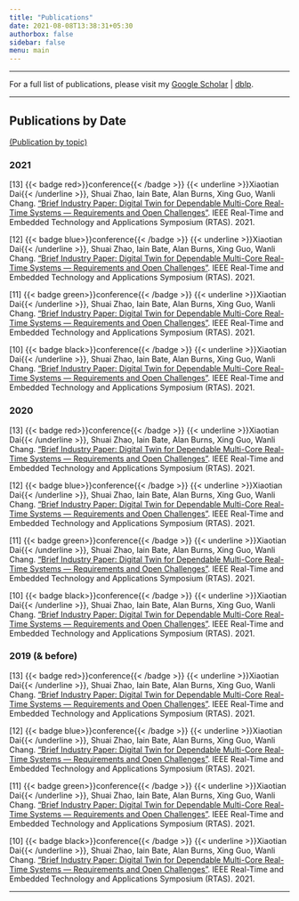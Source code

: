 ```yaml
---
title: "Publications"
date: 2021-08-08T13:38:31+05:30
authorbox: false
sidebar: false
menu: main
---
```

***

For a full list of publications, please visit my [Google Scholar](https://github.com/spf13/cobra) | [dblp](https://github.com/spf13/cobra).

***

## Publications by Date

[(Publication by topic)](https://github.com/spf13/cobra)

### 2021

[13] {{< badge red>}}conference{{< /badge >}} {{< underline >}}Xiaotian Dai{{< /underline >}}, Shuai Zhao, Iain Bate, Alan Burns, Xing Guo, Wanli Chang. [“Brief Industry Paper: Digital Twin for Dependable Multi-Core Real-Time Systems — Requirements and Open Challenges”](https://github.com/spf13/cobra). IEEE Real-Time and Embedded Technology and Applications Symposium (RTAS). 2021.

[12] {{< badge blue>}}conference{{< /badge >}} {{< underline >}}Xiaotian Dai{{< /underline >}}, Shuai Zhao, Iain Bate, Alan Burns, Xing Guo, Wanli Chang. [“Brief Industry Paper: Digital Twin for Dependable Multi-Core Real-Time Systems — Requirements and Open Challenges”](https://github.com/spf13/cobra). IEEE Real-Time and Embedded Technology and Applications Symposium (RTAS). 2021.

[11] {{< badge green>}}conference{{< /badge >}} {{< underline >}}Xiaotian Dai{{< /underline >}}, Shuai Zhao, Iain Bate, Alan Burns, Xing Guo, Wanli Chang. [“Brief Industry Paper: Digital Twin for Dependable Multi-Core Real-Time Systems — Requirements and Open Challenges”](https://github.com/spf13/cobra). IEEE Real-Time and Embedded Technology and Applications Symposium (RTAS). 2021.

[10] {{< badge black>}}conference{{< /badge >}} {{< underline >}}Xiaotian Dai{{< /underline >}}, Shuai Zhao, Iain Bate, Alan Burns, Xing Guo, Wanli Chang. [“Brief Industry Paper: Digital Twin for Dependable Multi-Core Real-Time Systems — Requirements and Open Challenges”](https://github.com/spf13/cobra). IEEE Real-Time and Embedded Technology and Applications Symposium (RTAS). 2021.

### 2020

[13] {{< badge red>}}conference{{< /badge >}} {{< underline >}}Xiaotian Dai{{< /underline >}}, Shuai Zhao, Iain Bate, Alan Burns, Xing Guo, Wanli Chang. [“Brief Industry Paper: Digital Twin for Dependable Multi-Core Real-Time Systems — Requirements and Open Challenges”](https://github.com/spf13/cobra). IEEE Real-Time and Embedded Technology and Applications Symposium (RTAS). 2021.

[12] {{< badge blue>}}conference{{< /badge >}} {{< underline >}}Xiaotian Dai{{< /underline >}}, Shuai Zhao, Iain Bate, Alan Burns, Xing Guo, Wanli Chang. [“Brief Industry Paper: Digital Twin for Dependable Multi-Core Real-Time Systems — Requirements and Open Challenges”](https://github.com/spf13/cobra). IEEE Real-Time and Embedded Technology and Applications Symposium (RTAS). 2021.

[11] {{< badge green>}}conference{{< /badge >}} {{< underline >}}Xiaotian Dai{{< /underline >}}, Shuai Zhao, Iain Bate, Alan Burns, Xing Guo, Wanli Chang. [“Brief Industry Paper: Digital Twin for Dependable Multi-Core Real-Time Systems — Requirements and Open Challenges”](https://github.com/spf13/cobra). IEEE Real-Time and Embedded Technology and Applications Symposium (RTAS). 2021.

[10] {{< badge black>}}conference{{< /badge >}} {{< underline >}}Xiaotian Dai{{< /underline >}}, Shuai Zhao, Iain Bate, Alan Burns, Xing Guo, Wanli Chang. [“Brief Industry Paper: Digital Twin for Dependable Multi-Core Real-Time Systems — Requirements and Open Challenges”](https://github.com/spf13/cobra). IEEE Real-Time and Embedded Technology and Applications Symposium (RTAS). 2021.

### 2019 (& before)

[13] {{< badge red>}}conference{{< /badge >}} {{< underline >}}Xiaotian Dai{{< /underline >}}, Shuai Zhao, Iain Bate, Alan Burns, Xing Guo, Wanli Chang. [“Brief Industry Paper: Digital Twin for Dependable Multi-Core Real-Time Systems — Requirements and Open Challenges”](https://github.com/spf13/cobra). IEEE Real-Time and Embedded Technology and Applications Symposium (RTAS). 2021.

[12] {{< badge blue>}}conference{{< /badge >}} {{< underline >}}Xiaotian Dai{{< /underline >}}, Shuai Zhao, Iain Bate, Alan Burns, Xing Guo, Wanli Chang. [“Brief Industry Paper: Digital Twin for Dependable Multi-Core Real-Time Systems — Requirements and Open Challenges”](https://github.com/spf13/cobra). IEEE Real-Time and Embedded Technology and Applications Symposium (RTAS). 2021.

[11] {{< badge green>}}conference{{< /badge >}} {{< underline >}}Xiaotian Dai{{< /underline >}}, Shuai Zhao, Iain Bate, Alan Burns, Xing Guo, Wanli Chang. [“Brief Industry Paper: Digital Twin for Dependable Multi-Core Real-Time Systems — Requirements and Open Challenges”](https://github.com/spf13/cobra). IEEE Real-Time and Embedded Technology and Applications Symposium (RTAS). 2021.

[10] {{< badge black>}}conference{{< /badge >}} {{< underline >}}Xiaotian Dai{{< /underline >}}, Shuai Zhao, Iain Bate, Alan Burns, Xing Guo, Wanli Chang. [“Brief Industry Paper: Digital Twin for Dependable Multi-Core Real-Time Systems — Requirements and Open Challenges”](https://github.com/spf13/cobra). IEEE Real-Time and Embedded Technology and Applications Symposium (RTAS). 2021.

***